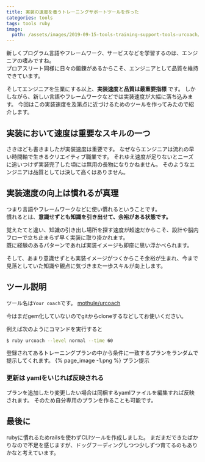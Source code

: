 ```yaml
---
title: 実装の速度を養うトレーニングサポートツールを作った
categories: tools
tags: tools ruby
image:
  path: /assets/images/2019-09-15-tools-training-support-tools-urcoach/2019-09-15-tools-training-support-tools-urcoach.jpg
---
```


新しくプログラム言語やフレームワーク、サービスなどを学習するのは、エンジニアの嗜みですね。  
プロアスリート同様に日々の鍛錬があるからこそ、エンジニアとして品質を維持できています。

そしてエンジニアを生業にする以上、**実装速度と品質は最重要指標** です。
しかしながら、新しい言語やフレームワークなどでは実装速度が大幅に落ち込みます。
今回はこの実装速度を及第点に近づけるためのツールを作ってみたので紹介します。

## 実装において速度は重要なスキルの一つ

さきほども書きましたが実装速度は重要です。
なぜならエンジニアは流れの早い時間軸で生きるクリエイティブ職業です。
それゆえ速度が足りないとニーズに追いつけず実装完了した頃には無用の長物になりかねません。
そのようなエンジニアは品質としては決して高くはありません。

## 実装速度の向上は慣れるが真理

つまり言語やフレームワークなどに使い慣れるということです。  
慣れるとは、**意識せずとも知識を引き出せて、余裕がある状態です。**

覚えたてと違い、知識の引き出し場所を探す速度が超速だからこそ、設計や脳内フローで立ち止まらず早く実装に取り掛かれます。  
既に経験のあるパターンであれば実装イメージも即座に思い浮かべられます。

そして、あまり意識せずとも実装イメージがつくからこそ余裕が生まれ、今まで見落としていた知識や観点に気づきまた一歩スキルが向上します。

## ツール説明

ツール名は`Your coach`です。
[mothule/urcoach](https://github.com/mothule/urcoach)

今はまだgem化していないのでgitからcloneするなどしてお使いください。

例えば次のようにコマンドを実行すると
```sh
$ ruby urcoach --level normal --time 60
```
登録されてあるトレーニングプランの中から条件に一致するプランをランダムで提示してくれます。
{% page_image -1.png %}
プラン提示

### 更新は yamlをいじれば反映される
プランを追加したり変更したい場合は同梱するyamlファイルを編集すれば反映されます。
そのため自分専用のプランを作ることも可能です。

## 最後に
rubyに慣れるためrailsを使わずCLIツールを作成しました。
まだまだできたばかりなので不足を感じますが、ドッグフーディングしつつ少しずつ育てるのもありかなと考えています。
